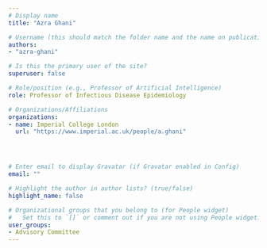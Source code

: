 ```yaml
---
# Display name
title: "Azra Ghani"

# Username (this should match the folder name and the name on publications)
authors:
- "azra-ghani"

# Is this the primary user of the site?
superuser: false

# Role/position (e.g., Professor of Artificial Intelligence)
role: Professor of Infectious Disease Epidemiology

# Organizations/Affiliations
organizations:
- name: Imperial College London
  url: "https://www.imperial.ac.uk/people/a.ghani"




# Enter email to display Gravatar (if Gravatar enabled in Config)
email: ""

# Highlight the author in author lists? (true/false)
highlight_name: false

# Organizational groups that you belong to (for People widget)
#   Set this to `[]` or comment out if you are not using People widget.
user_groups:
- Advisory Committee
---
```

